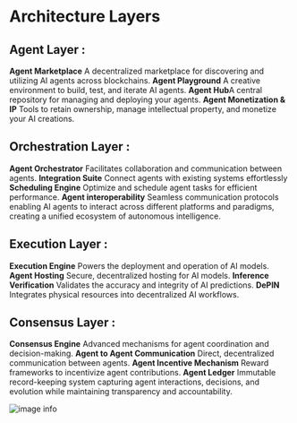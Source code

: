 # Architecture Layers

## Agent Layer :
**Agent Marketplace** A decentralized marketplace for discovering and utilizing AI agents across blockchains.
**Agent Playground** A creative environment to build, test, and iterate AI agents.
**Agent Hub**A central repository for managing and deploying your agents.
**Agent Monetization & IP** Tools to retain ownership, manage intellectual property, and monetize your AI creations.


## Orchestration Layer :
**Agent Orchestrator** Facilitates collaboration and communication between agents.
**Integration Suite** Connect agents with existing systems effortlessly
**Scheduling Engine** Optimize and schedule agent tasks for efficient performance.
**Agent interoperability** Seamless communication protocols enabling AI agents to interact across different platforms and paradigms, creating a unified ecosystem of autonomous intelligence.


## Execution Layer :
**Execution Engine**  Powers the deployment and operation of AI models.
**Agent Hosting**  Secure, decentralized hosting for AI models.
**Inference Verification**  Validates the accuracy and integrity of AI predictions.
**DePIN** Integrates physical resources into decentralized AI workflows.


## Consensus Layer :
**Consensus Engine** Advanced mechanisms for agent coordination and decision-making.
**Agent to Agent Communication** Direct, decentralized communication between agents.
**Agent Incentive Mechanism**  Reward frameworks to incentivize agent contributions.
**Agent Ledger**  Immutable record-keeping system capturing agent interactions, decisions, and evolution while maintaining transparency and accountability.


![image info](/public/arka-architecture.png)